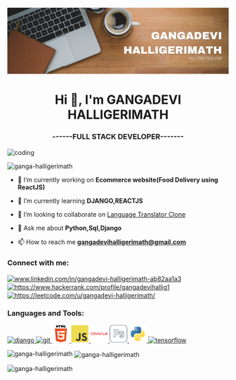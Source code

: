 ![logo](https://github.com/Ganga-halligerimath/Ganga-halligerimath/blob/main/Brown%20Wood%20Minimalist%20Profile%20LinkedIn%20Banner.png)
<h1 align="center">Hi 👋, I'm GANGADEVI HALLIGERIMATH</h1>
<h3 align="center">------FULL STACK DEVELOPER-------</h3>


<img align="center" alt="coding" width="400" src="https://camo.githubusercontent.com/2366b34bb903c09617990fb5fff4622f3e941349e846ddb7e73df872a9d21233/68747470733a2f2f63646e2e6472696262626c652e636f6d2f75736572732f3733303730332f73637265656e73686f74732f363538313234332f6176656e746f2e676966">


<p align="left"> <img src="https://komarev.com/ghpvc/?username=ganga-halligerimath&label=Profile%20views&color=0e75b6&style=flat" alt="ganga-halligerimath" /> </p>

- 🔭 I’m currently working on **Ecommerce website(Food Delivery using ReactJS)**

- 🌱 I’m currently learning **DJANGO,REACTJS**

- 👯 I’m looking to collaborate on [Language Translator Clone](https://github.com/Ganga-halligerimath/ENGLISH-HINDI)

- 💬 Ask me about **Python,Sql,Django**

- 📫 How to reach me **gangadevihalligerimath@gmail.com**

<h3 align="left">Connect with me:</h3>
<p align="left">
<a href="https://linkedin.com/in/www.linkedin.com/in/gangadevi-halligerimath-ab82aa1a3" target="blank"><img align="center" src="https://raw.githubusercontent.com/rahuldkjain/github-profile-readme-generator/master/src/images/icons/Social/linked-in-alt.svg" alt="www.linkedin.com/in/gangadevi-halligerimath-ab82aa1a3" height="30" width="40" /></a>
<a href="https://www.hackerrank.com/https://www.hackerrank.com/profile/gangadevihallig1" target="blank"><img align="center" src="https://raw.githubusercontent.com/rahuldkjain/github-profile-readme-generator/master/src/images/icons/Social/hackerrank.svg" alt="https://www.hackerrank.com/profile/gangadevihallig1" height="30" width="40" /></a>
<a href="https://www.leetcode.com/https://leetcode.com/u/gangadevi-halligerimath/" target="blank"><img align="center" src="https://raw.githubusercontent.com/rahuldkjain/github-profile-readme-generator/master/src/images/icons/Social/leet-code.svg" alt="https://leetcode.com/u/gangadevi-halligerimath/" height="30" width="40" /></a>
</p>

<h3 align="left">Languages and Tools:</h3>
<p align="left"> <a href="https://www.djangoproject.com/" target="_blank" rel="noreferrer"> <img src="https://cdn.worldvectorlogo.com/logos/django.svg" alt="django" width="40" height="40"/> </a> <a href="https://git-scm.com/" target="_blank" rel="noreferrer"> <img src="https://www.vectorlogo.zone/logos/git-scm/git-scm-icon.svg" alt="git" width="40" height="40"/> </a> <a href="https://www.w3.org/html/" target="_blank" rel="noreferrer"> <img src="https://raw.githubusercontent.com/devicons/devicon/master/icons/html5/html5-original-wordmark.svg" alt="html5" width="40" height="40"/> </a> <a href="https://developer.mozilla.org/en-US/docs/Web/JavaScript" target="_blank" rel="noreferrer"> <img src="https://raw.githubusercontent.com/devicons/devicon/master/icons/javascript/javascript-original.svg" alt="javascript" width="40" height="40"/> </a> <a href="https://www.oracle.com/" target="_blank" rel="noreferrer"> <img src="https://raw.githubusercontent.com/devicons/devicon/master/icons/oracle/oracle-original.svg" alt="oracle" width="40" height="40"/> </a> <a href="https://www.photoshop.com/en" target="_blank" rel="noreferrer"> <img src="https://raw.githubusercontent.com/devicons/devicon/master/icons/photoshop/photoshop-line.svg" alt="photoshop" width="40" height="40"/> </a> <a href="https://www.python.org" target="_blank" rel="noreferrer"> <img src="https://raw.githubusercontent.com/devicons/devicon/master/icons/python/python-original.svg" alt="python" width="40" height="40"/> </a> <a href="https://www.tensorflow.org" target="_blank" rel="noreferrer"> <img src="https://www.vectorlogo.zone/logos/tensorflow/tensorflow-icon.svg" alt="tensorflow" width="40" height="40"/> </a> </p>

<p><img align="left" src="https://github-readme-stats.vercel.app/api/top-langs?username=ganga-halligerimath&show_icons=true&locale=en&layout=compact" alt="ganga-halligerimath" /></p>

<p>&nbsp;<img align="center" src="https://github-readme-stats.vercel.app/api?username=ganga-halligerimath&show_icons=true&locale=en" alt="ganga-halligerimath" /></p>

<p><img align="center" src="https://github-readme-streak-stats.herokuapp.com/?user=ganga-halligerimath&" alt="ganga-halligerimath" /></p>
